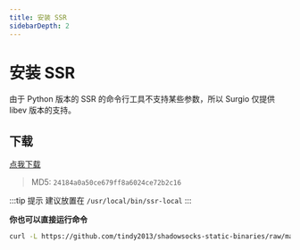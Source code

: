 ```yaml
---
title: 安装 SSR
sidebarDepth: 2
---
```


# 安装 SSR

由于 Python 版本的 SSR 的命令行工具不支持某些参数，所以 Surgio 仅提供 libev 版本的支持。

## 下载

[点我下载](https://github.com/tindy2013/shadowsocks-static-binaries/raw/master/shadowsocksr-libev/macos/ssr-local)

> MD5: `24184a0a50ce679ff8a6024ce72b2c16`

:::tip 提示
建议放置在 `/usr/local/bin/ssr-local`
:::

**你也可以直接运行命令**

```bash
curl -L https://github.com/tindy2013/shadowsocks-static-binaries/raw/master/shadowsocksr-libev/macos/ssr-local -o /usr/local/bin/ssr-local && chmod +x /usr/local/bin/ssr-local
```
